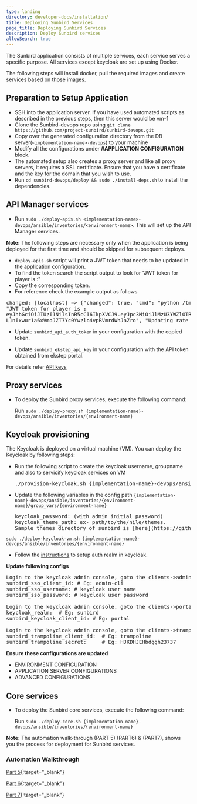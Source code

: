 ```yaml
---
type: landing
directory: developer-docs/installation/
title: Deploying Sunbird Services
page_title: Deploying Sunbird Services
description: Deploy Sunbird services
allowSearch: true
---
```


The Sunbird application consists of multiple services, each service serves a specific purpose. All services except keycloak are set up using Docker. 

The following steps will install docker, pull the required images and create services based on those images.

## Preparation to Setup Application

- SSH into the application server. If you have used automated scripts as described in the previous steps, then this server would be vm-1
- Clone the Sunbird-devops repo using `git clone https://github.com/project-sunbird/sunbird-devops.git`
- Copy over the generated configuration directory from the DB server(`<implementation-name>-devops`) to your machine
- Modify all the configurations under **#APPLICATION CONFIGURATION** block.
- The automated setup also creates a proxy server and like all proxy servers, it requires a SSL certificate. Ensure that you have a certificate and the key for the domain that you wish to use.
- Run `cd sunbird-devops/deploy && sudo ./install-deps.sh` to install the dependencies.

## API Manager services

- Run `sudo ./deploy-apis.sh <implementation-name>-devops/ansible/inventories/<environment-name>`. This will set up the API Manager services.

**Note:** The following steps are necessary only when the application is being deployed for the first time and should be skipped for subsequent deploys.

- `deploy-apis.sh` script will print a JWT token that needs to be updated in the application configuration. 
- To find the token search the script output to look for "JWT token for player is :"
- Copy the corresponding token. 
- For reference check the example output as follows

<pre>
changed: [localhost] => {"changed": true, "cmd": "python /tmp/kong-api-scripts/kong_consumers.py /tmp/kong_consumers.json....
"JWT token for player is :                            
eyJhbGciOiJIUzI1NiIsInR5cCI6IkpXVCJ9.eyJpc3MiOiJlMzU3YWZlOTRmMjA0YjQxODZjNzNmYzQyMTZmZDExZSJ9.
L1nIxwur1a6xVmoJZT7Yc0Ywzlo4vpBVmrdWhJaZro", "Updating rate_limit for consumer player for API cr......"]}
</pre>

- Update `sunbird_api_auth_token` in your configuration with the copied token.

- Update `sunbird_ekstep_api_key` in your configuration with the API token obtained from ekstep portal. 

For details refer [API keys](developer-docs/installation/medium_scale_deploy#api-keys)

## Proxy services

- To deploy the Sunbird proxy services, execute the following command:

  Run `sudo ./deploy-proxy.sh {implementation-name}-devops/ansible/inventories/{environment-name}`

## Keycloak provisioning

The Keycloak is deployed on a virtual machine (VM). You can deploy the Keycloak by following steps:

- Run the following script to create the keycloak username, groupname and also to servicify keycloak services on VM

  <pre>
  ./provision-keycloak.sh {implementation-name}-devops/ansible/inventories/{environment-name}
  </pre>

- Update the following variables in the config path `{implementation-name}-devops/ansible/inventories/{environment-name}/group_vars/{environment-name}`  

  <pre>
  keycloak_password: (with admin initial password)
  keycloak_theme_path: ex- path/to/the/nile/themes. 
  Sample themes directory of sunbird is [here](https://github.com/project-sunbird/sunbird-devops/tree/master/ansible/artifacts)
  </pre>

`sudo ./deploy-keycloak-vm.sh {implementation-name}-devops/ansible/inventories/{environment-name}`

- Follow the [instructions](developer-docs/installation/keycloak_realm_configuration) to setup auth realm in keycloak.


**Update following configs** 

<pre>
Login to the keycloak admin console, goto the clients->admin-cli->Installation->Select json format
sunbird_sso_client_id: # Eg: admin-cli
sunbird_sso_username: # keycloak user name
sunbird_sso_password: # keycloak user password

Login to the keycloak admin console, goto the clients->portal->Installation->Select json format
keycloak_realm:  # Eg: sunbird
sunbird_keycloak_client_id: # Eg: portal

Login to the keycloak admin console, goto the clients->trampoline->Installation->Select json format
sunbird_trampoline_client_id:  # Eg: trampoline
sunbird_trampoline_secret:     # Eg: HJKDHJEHbdggh23737
</pre>

**Ensure these configurations are updated** 

- ENVIRONMENT CONFIGURATION
- APPLICATION SERVER CONFIGURATIONS
- ADVANCED CONFIGURATIONS

## Core services

- To deploy the Sunbird core services, execute the following command:

  Run `sudo ./deploy-core.sh {implementation-name}-devops/ansible/inventories/{environment-name}`


**Note:** The automation walk-through (PART 5) (PART6) & (PART7), shows you the process for deployment for Sunbird services.
### Automation Walkthrough

[Part 5](https://sunbirdpublic.blob.core.windows.net/installation/demo/demo-5.gif){:target="_blank"}

[Part 6](https://sunbirdpublic.blob.core.windows.net/installation/demo/demo-6.gif){:target="_blank"}

[Part 7](https://sunbirdpublic.blob.core.windows.net/installation/demo/demo-8.gif){:target="_blank"}
